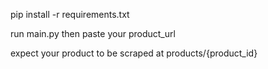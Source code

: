pip install -r requirements.txt

run main.py then paste your product_url

expect your product to be scraped at products/{product_id}